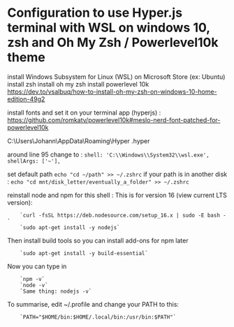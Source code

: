 # Configuration to use Hyper.js terminal with WSL on windows 10, zsh and Oh My Zsh / Powerlevel10k theme

install Windows Subsystem for Linux (WSL) on Microsoft Store (ex: Ubuntu)
install zsh
install oh my zsh
install powerlevel 10k
https://dev.to/vsalbuq/how-to-install-oh-my-zsh-on-windows-10-home-edition-49g2

install fonts and set it on your terminal app (hyperjs) :
https://github.com/romkatv/powerlevel10k#meslo-nerd-font-patched-for-powerlevel10k


C:\Users\Johann\AppData\Roaming\Hyper
.hyper

around line 95 change to :
        `shell: 'C:\\Windows\\System32\\wsl.exe',`       
        `shellArgs: ['~'],`
       
set default path
        `echo "cd ~/path" >> ~/.zshrc`
if your path is in another disk :
        `echo "cd mnt/disk_letter/eventually_a_folder" >> ~/.zshrc`


reinstall node and npm for this shell :
This is for version 16 (view current LTS version):

        `curl -fsSL https://deb.nodesource.com/setup_16.x | sudo -E bash -`
        `sudo apt-get install -y nodejs`

Then install build tools so you can install add-ons for npm later

        `sudo apt-get install -y build-essential`
        
Now you can type in

        `npm -v`
        `node -v`
        `Same thing: nodejs -v`


To summarise, edit ~/.profile and change your PATH to this:

        `PATH="$HOME/bin:$HOME/.local/bin:/usr/bin:$PATH"`

